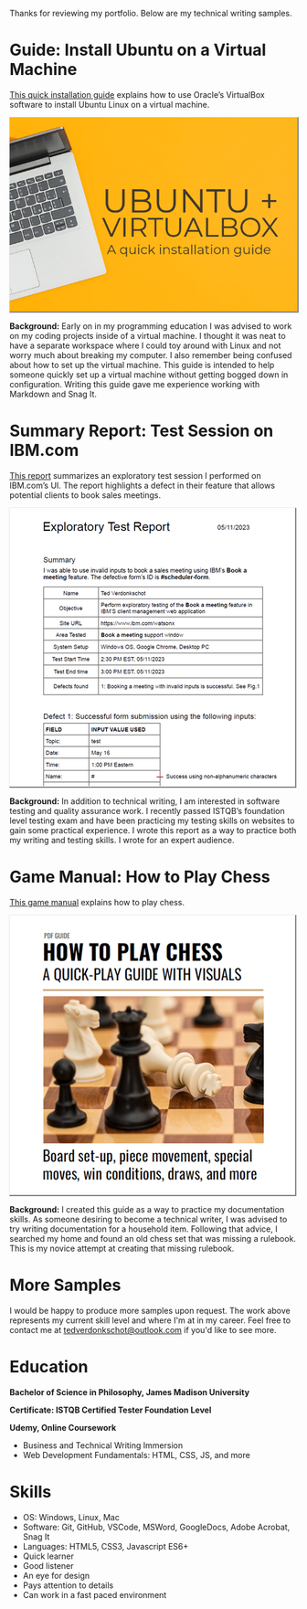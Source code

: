 Thanks for reviewing my portfolio. Below are my technical writing samples.

# Guide: Install Ubuntu on a Virtual Machine

[This quick installation guide](https://github.com/Ted-V/portfolio/blob/main/resources/Ubuntu%20VM%20Guide/ubuntu_vm_installation_guide.md) explains how to use Oracle’s VirtualBox software to install Ubuntu Linux on a virtual machine. 

<a href="https://github.com/Ted-V/portfolio/blob/main/resources/Ubuntu%20VM%20Guide/ubuntu_vm_installation_guide.md"><img src="resources/thumbnails/ubuntu_virtualbox_graphic.png" style="box-shadow: 1px 1px 1px 1px grey;"/></a>

**Background:** Early on in my programming education I was advised to work on my coding projects inside of a virtual machine. I thought it was neat to have a separate workspace where I could toy around with Linux and not worry much about breaking my computer. I also remember being confused about how to set up the virtual machine. This guide is intended to help someone quickly set up a virtual machine without getting bogged down in configuration. Writing this guide gave me experience working with Markdown and Snag It.

# Summary Report: Test Session on IBM.com

[This report](resources/ibm_exploratory_test_summary.pdf) summarizes an exploratory test session I performed on IBM.com’s UI. The report highlights a defect in their feature that allows potential clients to book sales meetings.

<a href="resources/ibm_exploratory_test_summary.pdf"><img src="resources/thumbnails/test_report_graphic.png" style="box-shadow: 1px 1px 1px 1px grey;"/></a>

**Background:** In addition to technical writing, I am interested in software testing and quality assurance work. I recently passed ISTQB’s foundation level testing exam and have been practicing my testing skills on websites to gain some practical experience. I wrote this report as a way to practice both my writing and testing skills. I wrote for an expert audience.

# Game Manual: How to Play Chess

[This game manual](resources/chess_manual.pdf) explains how to play chess.

<a href="resources/chess_manual.pdf"><img src="resources/thumbnails/chess_manual_graphic.png" style="box-shadow: 1px 1px 1px 1px grey;"/></a>

**Background:** I created this guide as a way to practice my documentation skills. As someone desiring to become a technical writer, I was advised to try writing documentation for a household item. Following that advice, I searched my home and found an old chess set that was missing a rulebook. This is my novice attempt at creating that missing rulebook. 

# More Samples
I would be happy to produce more samples upon request. The work above represents my current skill level and where I'm at in my career. Feel free to contact me at tedverdonkschot@outlook.com if you'd like to see more.

# Education
**Bachelor of Science in Philosophy, James Madison University**

**Certificate: ISTQB Certified Tester Foundation Level**

**Udemy, Online Coursework** 
- Business and Technical Writing Immersion
- Web Development Fundamentals: HTML, CSS, JS, and more

# Skills
- OS: Windows, Linux, Mac
- Software: Git, GitHub, VSCode, MSWord, GoogleDocs, Adobe Acrobat, Snag It
- Languages: HTML5, CSS3, Javascript ES6+
- Quick learner
- Good listener
- An eye for design
- Pays attention to details
- Can work in a fast paced environment
